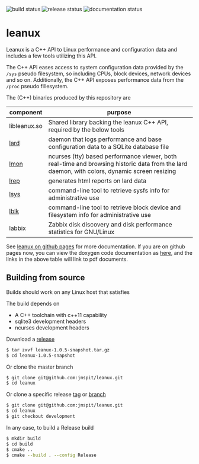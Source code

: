 ![build status](https://github.com/jmspit/leanux/actions/workflows/build.yml/badge.svg)
![release status](https://github.com/jmspit/leanux/actions/workflows/release.yaml/badge.svg)
![documentation status](https://github.com/jmspit/leanux/actions/workflows/sourcedoc.yaml/badge.svg)

# leanux

Leanux is a C++ API to Linux performance and configuration data and includes a few tools utilizing this API.

The C++ API eases access to system configuration data provided by the `/sys` pseudo filesystem, so including CPUs, block devices, network devices and so on. Additionally, the C++ API exposes performance data from the `/proc` pseudo fillesystem.

The (C++) binaries produced by this repository are

| component | purpose |
|------|---------|
| libleanux.so | Shared library backing the leanux C++ API, required by the below tools |
| [lard](man_lard.pdf) | daemon that logs performance and base configuration data to a SQLite database file |
| [lmon](man_lmon.pdf) | ncurses (tty) based performance viewer, both real-time and browsing historic data from the lard daemon, with colors, dynamic screen resizing |
| [lrep](man_lrep.pdf) | generates html reports on lard data |
| [lsys](man_lsys.pdf) | command-line tool to retrieve sysfs info for administrative use |
| [lblk](man_lblk.pdf) | command-line tool to retrieve block device and filesystem info for administrative use |
| labbix | Zabbix disk discovery and disk performance statistics for GNU/Linux |

See [leanux on github pages](https://jmspit.github.io/leanux) for more documentation. If you are on github pages now,
you can view the doxygen code documentation as [here](doxygen/html/index.html), and the links in the above table will link to pdf documents.
## Building from source

Builds should work on any Linux host that satisfies

The build depends on

  - A C++ toolchain with c++11 capability
  - sqlite3 development headers
  - ncurses development headers

Download a [release](https://github.com/jmspit/leanux/releases)

```bash
$ tar zxvf leanux-1.0.5-snapshot.tar.gz
$ cd leanux-1.0.5-snapshot
```

Or clone the master branch

```bash
$ git clone git@github.com:jmspit/leanux.git
$ cd leanux
```

Or clone a specific release [tag](https://github.com/jmspit/leanux/tags) or [branch](https://github.com/jmspit/leanux/branches)

```bash
$ git clone git@github.com:jmspit/leanux.git
$ cd leanux
$ git checkout development
```

In any case, to build a Release build

```bash
$ mkdir build
$ cd build
$ cmake ..
$ cmake --build . --config Release
```

